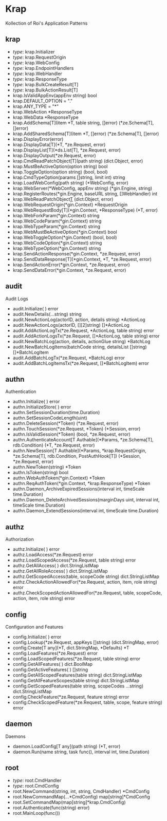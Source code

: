 # Krap
Kollection of Roi's Application Patterns

## krap
* _type_: krap.Initializer
* _type_: krap.RequestOrigin
* _type_: krap.WebConfig
* _type_: krap.EndpointHandlers
* _type_: krap.WebHandler
* _type_: krap.ResponseType
* _type_: krap.BulkCreateResult[T]
* _type_: krap.BulkActionResult[T]
* krap.IsValidAppEnv(appEnv string) bool
* krap.DEFAULT_OPTION = "."
* krap.ANY_TYPE       = "*"
* krap.WebAction *ResponseType 
* krap.WebData   *ResponseType
* krap.AddSchema[T](item *T, table string, []error) (*ze.Schema[T], []error)
* krap.AddSharedSchema[T](item *T, []error) (*ze.Schema[T], []error)
* krap.DisplayError(error)
* krap.DisplayData[T](*T, *ze.Request, error)
* krap.DisplayList[T](*ds.List[T], *ze.Request, error)
* krap.DisplayOutput(*ze.Request, error)
* krap.CmdReadPatchObject[T](path string) (dict.Object, error)
* krap.MustBeActiveOption(option string) bool
* krap.ToggleOption(option string) (bool, bool)
* krap.CmdTypeOption(params []string, limit int) string
* krap.LoadWebConfig(path string) (*WebConfig, error)
* krap.WebServer(*WebConfig, appEnv string) (*gin.Engine, string)
* krap.RegisterRoutes(*gin.Engine, baseURL string, []WebHandler) int 
* krap.WebReadPatchObject[T](*gin.Context) (dict.Object, error)
* krap.WebRequestOrigin(*gin.Context) *RequestOrigin
* krap.WebRequestBody[T](*gin.Context, *ResponseType) (*T, error)
* krap.WebForkParam(*gin.Context) string 
* krap.WebCodeParam(*gin.Context) string 
* krap.WebTypeParam(*gin.Context) string 
* krap.WebMustBeActiveOption(*gin.Context) bool 
* krap.WebToggleOption(*gin.Context) (bool, bool)
* krap.WebCodeOption(*gin.Context) string 
* krap.WebTypeOption(*gin.Context) string
* krap.SendActionResponse(*gin.Context, *ze.Request, error)
* krap.SendDataResponse[T](*gin.Context, *T, *ze.Request, error)
* krap.SendActionError(*gin.Context, *ze.Request, error)
* krap.SendDataError(*gin.Context, *ze.Request, error)

## audit 
Audit Logs

* audit.Initialize( ) error
* audit.NewDetails(...string) string 
* audit.NewActionLog(actorID, action, details string) *ActionLog
* audit.NewActionLogs(actorID, [][2]string) []*ActionLog 
* audit.AddActionLogTx(*ze.Request, *ActionLog, table string) error 
* audit.AddActionLogsTx(*ze.Request, []*ActionLog, table string) error
* audit.NewBatchLog(action, details, actionGlue string) *BatchLog 
* audit.NewBatchLogItems(batchCode string, detailsList []string) []*BatchLogItem
* audit.AddBatchLogTx(*ze.Request, *BatchLog) error 
* audit.AddBatchLogItemsTx(*ze.Request, []*BatchLogItem) error

## authn
Authentication

* authn.Initialize( ) error
* authn.InitializeStore( ) error
* authn.SetSessionDuration(time.Duration)
* authn.SetSessionCodeLength(uint)
* authn.DeleteSession(*Token) (*ze.Request, error)
* authn.TouchSession(*ze.Request, *Token) (*Session, error)
* authn.IsValidSession(*Token) (bool, *ze.Request, error)
* authn.AuthenticateAccount[T Authable](*Params, *ze.Schema[T], rdb.Condition) (*T, *ze.Request, error)
* authn.NewSession[T Authable](*Params, *krap.RequestOrigin, *ze.Schema[T], rdb.Condition, PostAuthHook[T]) (*Session, *ze.Request, error)
* authn.NewToken(string) *Token 
* authn.IsToken(string) bool 
* authn.WebAuthToken(*gin.Context) *Token 
* authn.ReqAuthToken(*gin.Context, *krap.ResponseType) *Token
* authn.Daemon_ArchiveExpiredSessions(interval int, timeScale time.Duration)
* authn.Daemon_DeleteArchivedSessions(marginDays uint, interval int, timeScale time.Duration)
* authn.Daemon_ExtendSessions(interval int, timeScale time.Duration)

## authz
Authorization

* authz.Initialize( ) error 
* authz.LoadAccess(*ze.Request) error 
* authz.LoadScopedAccess(*ze.Request, table string) error 
* authz.GetAllAccess( ) dict.StringListMap 
* authz.GetAllRoleAccess( ) dict.StringListMap 
* authz.GetScopedAccess(table, scopeCode string) dict.StringListMap
* authz.CheckActionAllowedFor(*ze.Request, action, item, role string) error 
* authz.CheckScopedActionAllowedFor(*ze.Request, table, scopeCode, action, item, role string) error

## config 
Configuration and Features

* config.Initialize( ) error
* config.Lookup(*ze.Request, appKeys []string) (dict.StringMap, error)
* config.Create[T any](*T, dict.StringMap, *Defaults) *T
* config.LoadFeatures(*ze.Request) error 
* config.LoadScopedFeatures(*ze.Request, table string) error 
* config.GetAllFeatures( ) dict.BoolMap 
* config.GetActiveFeatures( ) []string 
* config.GetAllScopedFeatures(table string) dict.StringListMap 
* config.GetAllFeatureScopes(table string) dict.StringListMap
* config.GetScopedFeatures(table string, scopeCodes ...string) dict.StringListMap
* config.CheckFeature(*ze.Request, feature string) error 
* config.CheckScopedFeature(*ze.Request, table, scope, feature string) error

## daemon
Daemons

* daemon.LoadConfig[T any](path string) (*T, error)
* daemon.Run(name string, task func(), interval int, time.Duration)

## root 
* _type_: root.CmdHandler 
* _type_: root.CmdConfig
* root.NewCommand(string, int, string, CmdHandler) *CmdConfig 
* root.NewCommandMap(...*CmdConfig) map[string]*CmdConfig
* root.SetCommandMap(map[string]*krap.CmdConfig)
* root.Authenticate(func(string) error)
* root.MainLoop(func())
